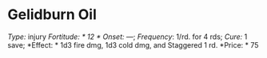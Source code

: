 ﻿---
name: Gelidburn Oil
type: injury
fortitude: 12
onset: —
frequency: 1/rd. for 4 rds
effect:
  "1d3 fire dmg, 1d3 cold dmg, and Staggered 1 rd."
cure: 1 save
price: 75
---

# Gelidburn Oil
 *Type:* injury
*Fortitude: * 12 * Onset:* —;  *Frequency*: 1/rd. for 4 rds;  *Cure:* 1 save; 
*Effect: * 1d3 fire dmg, 1d3 cold dmg, and Staggered 1 rd.
*Price: * 75